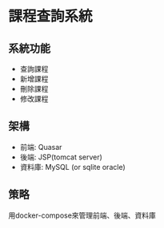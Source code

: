 # 課程查詢系統

## 系統功能
- 查詢課程
- 新增課程
- 刪除課程
- 修改課程

## 架構
- 前端: Quasar
- 後端: JSP(tomcat server)
- 資料庫: MySQL (or sqlite oracle)

## 策略
用docker-compose來管理前端、後端、資料庫